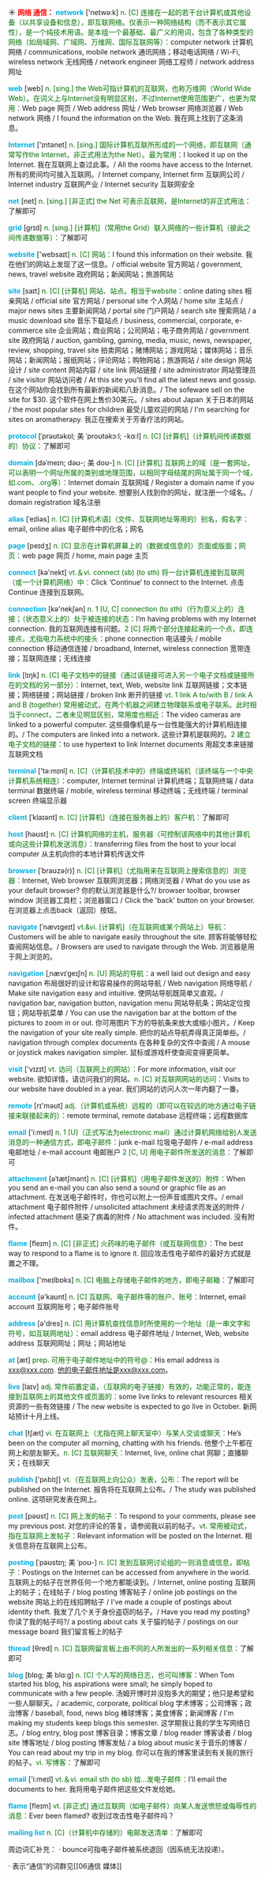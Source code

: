 ☀ <font color="red">**网络 通信：**</font>
<font color="sky blue">**network**</font> ['netwə:k] 
<font color="rgb(227, 108, 9)">n. [C] 连接在一起的若干台计算机或其他设备（以共享设备和信息），即互联网络。仅表示一种网络结构（而不表示其它属性），是一个纯技术用语。是本组一个最基础、最广义的用词，包含了各种类型的网络（如局域网、广域网、万维网、国际互联网等）：</font>computer network 计算机网络 / communications, mobile network 通讯网络；移动电话网络 / Wi-Fi, wireless network 无线网络 / network engineer 网络工程师 / network address 网址

<font color="sky blue">**web**</font> [web] 
<font color="rgb(227, 108, 9)">n. [sing.] the Web可指计算机的互联网，也称万维网（World Wide Web）。在词义上与Internet没有明显区别，不过Internet使用范围更广，也更为常用：</font>Web page 网页 / Web address 网址 / Web browser 网络浏览器 / Web network 网络 / I found the information on the Web. 我在网上找到了这条消息。

<font color="sky blue">**Internet**</font> ['ɪntənet] 
<font color="rgb(227, 108, 9)">n. [sing.] 国际计算机互联所形成的一个网络，即互联网（通常写作the Internet，非正式用法为the Net）。最为常用：</font>I looked it up on the Internet. 我在互联网上查过此事。/ All the rooms have access to the Internet. 所有的房间均可接入互联网。/ Internet company, Internet firm 互联网公司 / Internet industry 互联网产业 / Internet security 互联网安全

<font color="sky blue">**net**</font> [net] 
<font color="rgb(227, 108, 9)">n. [sing.] [非正式] the Net 可表示互联网，是Internet的非正式用法：</font>了解即可
           
<font color="sky blue">**grid**</font> [grɪd]
<font color="rgb(227, 108, 9)">n. [sing.] [计算机]（常用the Grid）联入网络的一些计算机（彼此之间传递数据等）：</font>了解即可
 
<font color="sky blue">**website**</font> ['websaɪt] 
<font color="rgb(227, 108, 9)">n. [C] 网站：</font>I found this information on their website. 我在他们的网站上发现了这一信息。/ official website 官方网站 / government, news, travel website 政府网站；新闻网站；旅游网站
                      
<font color="sky blue">**site**</font> [saɪt]
<font color="rgb(227, 108, 9)">n. [C] [计算机] 网站、站点。相当于website：</font>online dating sites 相亲网站 / official site 官方网站 / personal site 个人网站 / home site 主站点 / major news sites 主要新闻网站 / portal site 门户网站 / search site 搜索网站 / a music download site 音乐下载站点 / business, commercial, corporate, e-commerce site 企业网站；商业网站；公司网站；电子商务网站 / government site 政府网站 / auction, gambling, gaming, media, music, news, newspaper, review, shopping, travel site 拍卖网站；赌博网站；游戏网站；媒体网站；音乐网站；新闻网站；报纸网站；评论网站；购物网站；旅游网站 / site design 网站设计 / site content 网站内容 / site link 网站链接 / site administrator 网站管理员 / site visitor 网站访问者 / At this site you'll find all the latest news and gossip. 在这个网站你会找到所有最新的新闻和八卦消息。/ The sofeware sell on the site for $30. 这个软件在网上售价30美元。/ sites about Japan 关于日本的网站 / the most popular sites for children 最受儿童欢迎的网站 / I'm searching for sites on aromatherapy. 我正在搜索关于芳香疗法的网站。

<font color="sky blue">**protocol**</font> [ˈprəʊtəkɒl; 美 ˈproʊtəkɔ:l; -kɑ:l]
<font color="rgb(227, 108, 9)">n. [C] [计算机]（计算机间传递数据的）协议：</font>了解即可           

<font color="sky blue">**domain**</font> [dəˈmeɪn; dəʊ-; 美 doʊ-]
<font color="rgb(227, 108, 9)">n. [C] [计算机] 互联网上的域（是一套网址，可以表明一个网址所属的类别或地理范围，以相同字母结尾的网址属于同一个域，如.com、.org等）：</font>Internet domain 互联网域 / Register a domain name if you want people to find your website. 想要别人找到你的网址，就注册一个域名。/ domain registration 域名注册
           
<font color="sky blue">**alias**</font> [ˈeɪliəs]
<font color="rgb(227, 108, 9)">n. [C] [计算机术语]（文件、互联网地址等用的）别名，假名字：</font>email, online alias 电子邮件中的化名；网名

<font color="sky blue">**page**</font> [peɪdӡ] 
<font color="rgb(227, 108, 9)">n. [C] 显示在计算机屏幕上的（数据或信息的）页面或版面；网页：</font>web page 网页 / home, main page 主页

<font color="sky blue">**connect**</font> [kə'nekt] 
<font color="rgb(227, 108, 9)">vt.＆vi. connect (sb) (to sth) 将一台计算机连接到互联网（或一个计算机网络）中：</font>Click ‘Continue’ to connect to the Internet. 点击 Continue 连接到互联网。

<font color="sky blue">**connection**</font> [kə'nekʃən] 
<font color="rgb(227, 108, 9)">n. 1 [U, C] connection (to sth)（行为意义上的）连接；（状态意义上的）处于被连接的状态：</font>I’m having problems with my Internet connection. 我的互联网连接有问题。<font color="rgb(227, 108, 9)">2 [C] 将两个部分连接起来的一个点，即连接点，尤指电力系统中的接头：</font>phone connection 电话接头 / mobile connection 移动通信连接 / broadband, Internet, wireless connection 宽带连接；互联网连接；无线连接

<font color="sky blue">**link**</font> [lɪŋk] 
<font color="rgb(227, 108, 9)">n. [C] 电子文档中的链接（通过该链接可进入另一个电子文档或链接所在的文档的另一部分）：</font>Internet, text, Web, website link 互联网链接；文本链接；网络链接；网站链接 / broken link 断开的链接 <font color="rgb(227, 108, 9)">vt. 1 link A to/with B / link A and B (together) 常用被动式，在两个机器之间建立物理联系或电子联系。此时相当于connect，二者未见明显区别，常用度也相近：</font>The video cameras are linked to a powerful computer. 这些摄像机是与一台性能强大的计算机相连接的。/ The computers are linked into a network. 这些计算机是联网的。<font color="rgb(227, 108, 9)">2 建立电子文档的链接：</font>to use hypertext to link Internet documents 用超文本来链接互联网文档

<font color="sky blue">**terminal**</font> ['tə:mɪnl] 
<font color="rgb(227, 108, 9)">n. [C]（计算机技术中的）终端或终端机（该终端与一个中央计算机系统相连）：</font>computer, Internet terminal 计算机终端；互联网终端 / data terminal 数据终端 / mobile, wireless terminal 移动终端；无线终端 / terminal screen 终端显示器
           
<font color="sky blue">**client**</font> [ˈklaɪənt]
<font color="rgb(227, 108, 9)">n. [C] [计算机]（连接在服务器上的）客户机：</font>了解即可

<font color="sky blue">**host**</font> [həʊst] 
<font color="rgb(227, 108, 9)">n. [C] 计算机网络的主机，服务器（可控制该网络中的其他计算机或向这些计算机发送消息）：</font>transferring files from the host to your local computer 从主机向你的本地计算机传送文件
           
<font color="sky blue">**browser**</font> [ˈbraʊzə(r)]
<font color="rgb(227, 108, 9)">n. [C] [计算机]（尤指用来在互联网上搜索信息的）浏览器：</font>Internet, Web browser 互联网浏览器；网络浏览器 / What do you use as your default browser? 你的默认浏览器是什么?/ browser toolbar, browser window 浏览器工具栏；浏览器窗口 / Click the 'back' button on your browser. 在浏览器上点击back（返回）按钮。
           
<font color="sky blue">**navigate**</font> [ˈnævɪgeɪt]
<font color="rgb(227, 108, 9)">vt.&vi. [计算机]（在互联网或某个网站上）导航：</font>Customers will be able to navigate easily throughout the site. 顾客将能够轻松查阅网站信息。/ Browsers are used to navigate through the Web. 浏览器是用于网上浏览的。

<font color="sky blue">**navigation**</font> [ˌnævɪˈgeɪʃn]
<font color="rgb(227, 108, 9)">n. [U] 网站的导航：</font>a well laid out design and easy navigation 布局很好的设计和容易操作的网站导航 / Web navigation 网络导航 / Make site navigation easy and intuitive. 使网站导航既简单又直观。/ navigation bar, navigation button, navigation menu 网站导航条；网站定位按钮；网站导航菜单 / You can use the navigation bar at the bottom of the pictures to zoom in or out. 你可用图片下方的导航条来放大或缩小图片。/ Keep the navigation of your site really simple. 把你的站点导航弄得真正简单些。/ navigation through complex documents 在各种复杂的文件中查阅 / A mouse or joystick makes navigation simpler. 鼠标或游戏杆使查阅变得更简单。

<font color="sky blue">**visit**</font> ['vɪzɪt] 
<font color="rgb(227, 108, 9)">vt. 访问（互联网上的网站）：</font>For more information, visit our website. 欲知详情，请访问我们的网站。<font color="rgb(227, 108, 9)">n. [C] 对互联网网站的访问：</font>Visits to our website have doubled in a year. 我们网站的访问人次一年内翻了一番。

<font color="sky blue">**remote**</font> [rɪ'məʊt] 
<font color="rgb(227, 108, 9)">adj.（计算机或系统）远程的（即可以在较远的地方通过电子链接来联接起来的）：</font>remote terminal, remote database 远程终端；远程数据库

<font color="sky blue">**email**</font> ['i:meɪl] 
<font color="rgb(227, 108, 9)">n. 1 [U]（正式写法为electronic mail）通过计算机网络给别人发送消息的一种通信方式，即电子邮件：</font>junk e-mail 垃圾电子邮件 / e-mail address 电邮地址 / e-mail account 电邮账户 <font color="rgb(227, 108, 9)">2 [C, U] 用电子邮件所发送的消息：</font>了解即可
           
<font color="sky blue">**attachment**</font> [əˈtætʃmənt]
<font color="rgb(227, 108, 9)">n. [C] [计算机]（用电子邮件发送的）附件：</font>When you send an e-mail you can also send a sound or graphic file as an attachment. 在发送电子邮件时，你也可以附上一份声音或图片文件。/ email attachment 电子邮件附件 / unsolicited attachment 未经请求而发送的附件 / infected attachment 感染了病毒的附件 / No attachment was included. 没有附件。
 
<font color="sky blue">**flame**</font> [fleɪm] 
<font color="rgb(227, 108, 9)">n. [C] [非正式] 火药味的电子邮件（或互联网信息）：</font>The best way to respond to a flame is to ignore it. 回应攻击性电子邮件的最好方式就是置之不理。

<font color="sky blue">**mailbox**</font> ['meɪlbɒks] 
<font color="rgb(227, 108, 9)">n. [C] 电脑上存储电子邮件的地方，即电子邮箱：</font>了解即可

<font color="sky blue">**account**</font> [ə'kaʊnt] 
<font color="rgb(227, 108, 9)">n. [C] 互联网、电子邮件等的账户、账号：</font>Internet, email account 互联网账号；电子邮件账号

<font color="sky blue">**address**</font> [ə'dres] 
<font color="rgb(227, 108, 9)">n. [C] 用计算机查找信息时所使用的一个地址（是一串文字和符号，如互联网地址）：</font>email address 电子邮件地址 / Internet, Web, website address 互联网网址；网址；网站地址

<font color="sky blue">**at**</font> [æt] 
<font color="rgb(227, 108, 9)">prep. 可用于电子邮件地址中的符号@：</font>His email address is xxx@xxx.com. 他的电子邮件地址是xxx@xxx.com。

<font color="sky blue">**live**</font> [laɪv] 
<font color="rgb(227, 108, 9)">adj. 常作前置定语，（互联网的电子链接）有效的，功能正常的，能连接到互联网上的其他文件或页面的：</font>some live links to relevant resources 相关资源的一些有效链接 / The new website is expected to go live in October. 新网站预计十月上线。

<font color="sky blue">**chat**</font> [tʃæt] 
<font color="rgb(227, 108, 9)">vi. 在互联网上（尤指在网上聊天室中）与某人交谈或聊天：</font>He’s been on the computer all morning, chatting with his friends. 他整个上午都在网上和朋友聊天。<font color="rgb(227, 108, 9)">n. [C] 互联网聊天：</font>Internet, live, online chat 网聊；直播聊天；在线聊天

<font color="sky blue">**publish**</font> ['pʌblɪʃ] 
<font color="rgb(227, 108, 9)">vt.（在互联网上向公众）发表，公布：</font>The report will be published on the Internet. 报告将在互联网上公布。/ The study was published online. 这项研究发表在网上。

<font color="sky blue">**post**</font> [pəʊst] 
<font color="rgb(227, 108, 9)">n. [C] 网上发的帖子：</font>To respond to your comments, please see my previous post. 对您的评论的答复，请参阅我以前的帖子。<font color="rgb(227, 108, 9)">vt. 常用被动式，指在互联网上发帖子：</font>Relevant information will be posted on the Internet. 相关信息将在互联网上公布。

<font color="sky blue">**posting**</font> [ˈpəʊstɪŋ; 美 ˈpoʊ-]
<font color="rgb(227, 108, 9)">n. [C] 发到互联网讨论组的一则消息或信息，即帖子：</font>Postings on the Internet can be accessed from anywhere in the world. 互联网上的帖子在世界任何一个地方都能读到。/ Internet, online posting 互联网上的帖子；在线帖子 / blog posting 博客帖子 / online job postings on the website 网站上的在线招聘帖子 / I've made a couple of postings about identity theft. 我发了几个关于身份盗窃的帖子。/ Have you read my posting? 你读了我的帖子吗?/ a posting about cats 关于猫的帖子 / postings on our message board 我们留言板上的帖子

<font color="sky blue">**thread**</font> [θred] 
<font color="rgb(227, 108, 9)">n. [C] 互联网留言板上由不同的人所发出的一系列相关信息：</font>了解即可
       
<font color="sky blue">**blog**</font> [blɒg; 美 blɑ:g]
<font color="rgb(227, 108, 9)">n. [C] 个人写的网络日志，也可叫博客：</font>When Tom started his blog, his aspirations were small; he simply hoped to communicate with a few people. 汤姆开博时并没抱多大的期望；他只是希望和一些人聊聊天。/ academic, corporate, political blog 学术博客；公司博客；政治博客 / baseball, food, news blog 棒球博客；美食博客；新闻博客 / I'm making my students keep blogs this semester. 这学期我让我的学生写网络日志。/ blog entry, blog post 博客目录；博客文章 / blog reader 博客读者 / blog site 博客地址 / blog posting 博客发帖 / a blog about music关于音乐的博客 / You can read about my trip in my blog. 你可以在我的博客里读到有关我的旅行的帖子。<font color="rgb(227, 108, 9)">vi. 写博客：</font>了解即可

<font color="sky blue">**email**</font> ['i:meɪl] 
<font color="rgb(227, 108, 9)">vt.＆vi. email sth (to sb) 给…发电子邮件：</font>I’ll email the documents to her. 我将用电子邮件把这些文件发给她。

<font color="sky blue">**flame**</font> [fleɪm] 
<font color="rgb(227, 108, 9)">vt. [非正式] 通过互联网（如电子邮件）向某人发送愤怒或侮辱性的消息：</font>Ever been flamed? 收到过攻击性电子邮件吗？
           
<font color="sky blue">**mailing list**</font>
<font color="rgb(227, 108, 9)">n. [C]（计算机中存储的）电邮发送清单：</font>了解即可
 
周边词汇补充：
· bounce可指电子邮件被系统退回（因系统无法投递）。

· 表示“通信”的词群见[[06通信 媒体]]

